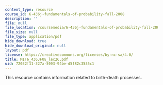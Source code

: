 ```yaml
---
content_type: resource
course_id: 6-436j-fundamentals-of-probability-fall-2008
description: ''
file: null
file_location: /coursemedia/6-436j-fundamentals-of-probability-fall-2008/72032f11327a500394bed5f82c3535c1_MIT6_436JF08_lec26.pdf
file_size: null
file_type: application/pdf
hide_download: true
hide_download_original: null
layout: pdf
license: https://creativecommons.org/licenses/by-nc-sa/4.0/
title: MIT6_436JF08_lec26.pdf
uid: 72032f11-327a-5003-94be-d5f82c3535c1
---
```

This resource contains information related to birth-death processes.